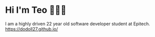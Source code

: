 # Hi I'm Teo 👩🏻‍💻

I am a highly driven 22 year old software developer student at Epitech.
https://dodoll27.github.io/

